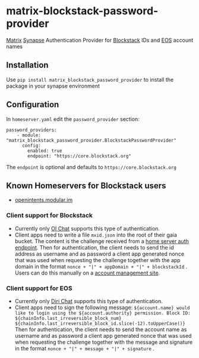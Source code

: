 # matrix-blockstack-password-provider

[Matrix](https://matrix.org) [Synapse](https://github.com/matrix-org/synapse) Authentication Provider for [Blockstack](https://blockstack.org) IDs and [EOS](https://eos.io) account names

## Installation

Use `pip install matrix_blockstack_password_provider` to install the package in your synapse environment

## Configuration

In `homeserver.yaml` edit the `password_provider` section:

```
password_providers:
    - module: "matrix_blockstack_password_provider.BlockstackPasswordProvider"
      config:
        enabled: true
        endpoint: "https://core.blockstack.org"
```

The `endpoint` is optional and defaults to `https://core.blockstack.org`

## Known Homeservers for Blockstack users

- [openintents.modular.im](https://openintents.modular.im)

### Client support for Blockstack

- Currently only [OI Chat](https://chat.openintents.org) supports this type of authentication.
- Client apps need to write a file `mxid.json` into the root of their gaia bucket. The content is the
  challenge received from a [home server auth endpoint](https://auth.openintents.org). Then for authentication, the client needs to send the id address as username and as password a client app generated nonce that was used when requesting the challenge together with the app domain in the format
  `nonce + "|" + appDomain + "|" + blockstackId` . Users can do this manually on a [account management site](https://github.com/friedger/matrix-blockstack-auth).

### Client support for EOS

- Currently only [Diri Chat](https://diri.chat) supports this type of authentication.
- Client apps need to sign the following message:
  `${account.name} would like to login using the ${account.authority} permission. Block ID: ${chainInfo.last_irreversible_block_num} ${chainInfo.last_irreversible_block_id.slice(-12).toUpperCase()}`
  Then for authentication, the client needs to send the account name as username and as password a client app generated nonce that was used when requesting the challenge together with the message and signature in the format
  `nonce + "|" + message + "|" + signature` .
